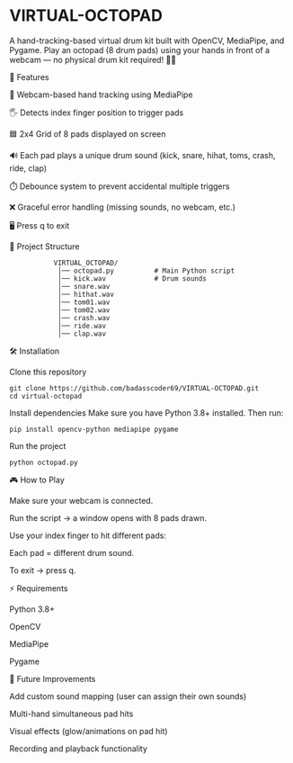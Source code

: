 # VIRTUAL-OCTOPAD
A hand-tracking-based virtual drum kit built with OpenCV, MediaPipe, and Pygame.
Play an octopad (8 drum pads) using your hands in front of a webcam — no physical drum kit required! 🥁✨

🚀 Features

🎥 Webcam-based hand tracking using MediaPipe

🖐️ Detects index finger position to trigger pads

🟦 2x4 Grid of 8 pads displayed on screen

🔊 Each pad plays a unique drum sound (kick, snare, hihat, toms, crash, ride, clap)

⏱️ Debounce system to prevent accidental multiple triggers

❌ Graceful error handling (missing sounds, no webcam, etc.)

🖥️ Press q to exit

📂 Project Structure

               VIRTUAL_OCTOPAD/
                │── octopad.py          # Main Python script
                │── kick.wav            # Drum sounds
                │── snare.wav
                │── hithat.wav
                │── tom01.wav
                │── tom02.wav
                │── crash.wav
                │── ride.wav
                │── clap.wav
                

🛠️ Installation

Clone this repository

    git clone https://github.com/badasscoder69/VIRTUAL-OCTOPAD.git
    cd virtual-octopad


Install dependencies
Make sure you have Python 3.8+ installed. Then run:

    pip install opencv-python mediapipe pygame


Run the project

    python octopad.py

🎮 How to Play

Make sure your webcam is connected.

Run the script → a window opens with 8 pads drawn.

Use your index finger to hit different pads:

Each pad = different drum sound.

To exit → press q.



⚡ Requirements

Python 3.8+

OpenCV

MediaPipe

Pygame

📝 Future Improvements

Add custom sound mapping (user can assign their own sounds)

Multi-hand simultaneous pad hits

Visual effects (glow/animations on pad hit)

Recording and playback functionality
